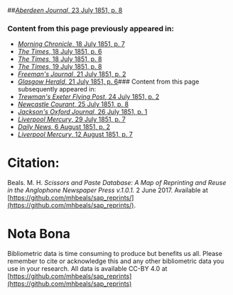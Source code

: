 ##[*Aberdeen Journal*, 23 July 1851, p. 8](https://mhbeals.github.io/sap_html/Aberdeen-Journal/Aberdeen-Journal-23-July-1851-p-8)

### Content from this page previously appeared in:
+ [*Morning Chronicle*, 18 July 1851, p. 7](https://mhbeals.github.io/sap_html/Morning-Chronicle/Morning-Chronicle-18-July-1851-p-7)
+ [*The Times*, 18 July 1851, p. 6](https://mhbeals.github.io/sap_html/The-Times/The-Times-18-July-1851-p-6)
+ [*The Times*, 18 July 1851, p. 8](https://mhbeals.github.io/sap_html/The-Times/The-Times-18-July-1851-p-8)
+ [*The Times*, 19 July 1851, p. 8](https://mhbeals.github.io/sap_html/The-Times/The-Times-19-July-1851-p-8)
+ [*Freeman's Journal*, 21 July 1851, p. 2](https://mhbeals.github.io/sap_html/Freeman's-Journal/Freeman's-Journal-21-July-1851-p-2)
+ [*Glasgow Herald*, 21 July 1851, p. 6](https://mhbeals.github.io/sap_html/Glasgow-Herald/Glasgow-Herald-21-July-1851-p-6)### Content from this page subsequently appeared in:
+ [*Trewman's Exeter Flying Post*, 24 July 1851, p. 2](https://mhbeals.github.io/sap_html/Trewman's-Exeter-Flying-Post/Trewman's-Exeter-Flying-Post-24-July-1851-p-2)
+ [*Newcastle Courant*, 25 July 1851, p. 8](https://mhbeals.github.io/sap_html/Newcastle-Courant/Newcastle-Courant-25-July-1851-p-8)
+ [*Jackson's Oxford Journal*, 26 July 1851, p. 1](https://mhbeals.github.io/sap_html/Jackson's-Oxford-Journal/Jackson's-Oxford-Journal-26-July-1851-p-1)
+ [*Liverpool Mercury*, 29 July 1851, p. 7](https://mhbeals.github.io/sap_html/Liverpool-Mercury/Liverpool-Mercury-29-July-1851-p-7)
+ [*Daily News*, 6 August 1851, p. 2](https://mhbeals.github.io/sap_html/Daily-News/Daily-News-6-August-1851-p-2)
+ [*Liverpool Mercury*, 12 August 1851, p. 7](https://mhbeals.github.io/sap_html/Liverpool-Mercury/Liverpool-Mercury-12-August-1851-p-7)
                    
# Citation: 

Beals. M. H. *Scissors and Paste Database: A Map of Reprinting and Reuse in the Anglophone Newspaper Press v.1.0.1.* 2 June 2017. Available at [https://github.com/mhbeals/sap_reprints/](https://github.com/mhbeals/sap_reprints/). 
                    
# Nota Bona

Bibliometric data is time consuming to produce but benefits us all. Please remember to cite or acknowledge this and any other bibliometric data you use in your research. All data is available CC-BY 4.0 at [https://github.com/mhbeals/sap_reprints](https://github.com/mhbeals/sap_reprints)